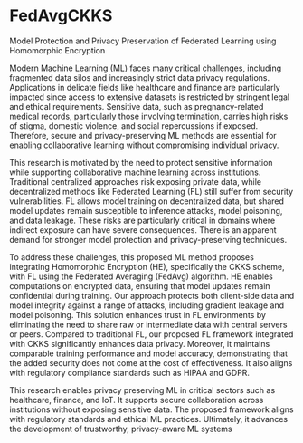 # FedAvgCKKS
Model Protection and Privacy Preservation of Federated Learning using Homomorphic Encryption

Modern Machine Learning (ML) faces many critical challenges, including fragmented data silos and increasingly strict data privacy regulations. Applications in delicate fields like healthcare and finance are particularly impacted since access to extensive datasets is restricted by stringent legal and ethical requirements. Sensitive data, such as pregnancy-related medical records, particularly those involving termination, carries high risks of stigma, domestic violence, and social repercussions if exposed. Therefore, secure and privacy-preserving ML methods are essential for enabling collaborative learning without compromising individual privacy.

This research is motivated by the need to protect sensitive information while supporting collaborative machine learning across institutions. Traditional centralized approaches risk exposing private data, while decentralized methods like Federated Learning (FL) still suffer from security vulnerabilities. FL allows model training on decentralized data, but shared model updates remain susceptible to inference attacks, model poisoning, and data leakage. These risks are particularly critical in domains where indirect exposure can have severe consequences. There is an apparent demand for stronger model protection and privacy-preserving techniques.

To address these challenges, this proposed ML method proposes integrating Homomorphic Encryption (HE), specifically the CKKS scheme, with FL using the Federated Averaging (FedAvg) algorithm. HE enables computations on encrypted data, ensuring that model updates remain confidential during training. Our approach protects both client-side data and model integrity against a range of attacks, including gradient leakage and model poisoning. This solution enhances trust in FL environments by eliminating the need to share raw or intermediate data with central servers or peers. Compared to traditional FL, our proposed FL framework integrated with CKKS significantly enhances data privacy. Moreover, it maintains comparable training performance and model accuracy, demonstrating that the added security does not come at the cost of effectiveness. It also aligns with regulatory compliance standards such as HIPAA and GDPR.

This research enables privacy preserving ML in critical sectors such as healthcare, finance, and IoT. It supports secure collaboration across institutions without exposing sensitive data. The proposed framework aligns with regulatory standards and ethical ML practices. Ultimately, it advances the development of trustworthy, privacy-aware ML systems
